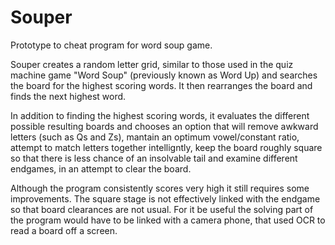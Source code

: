 Souper
======

Prototype to cheat program for word soup game.

Souper creates a random letter grid, similar to those used in the quiz machine game "Word Soup"
(previously known as Word Up) and searches the board for the highest scoring words.
It then rearranges the board and finds the next highest word.

In addition to finding the highest scoring words, it evaluates the different possible resulting boards
and chooses an option that will remove awkward letters (such as Qs and Zs), mantain an optimum
vowel/constant ratio, attempt to match letters together intelligntly, keep the board roughly square so that
there is less chance of an insolvable tail and examine different endgames, in an attempt to clear the board.

Although the program consistently scores very high it still requires some improvements.
The square stage is not effectively linked with the endgame so that board clearances are not usual.
For it be useful the solving part of the program would have to be linked with a camera phone, 
that used OCR to read a board off a screen.
